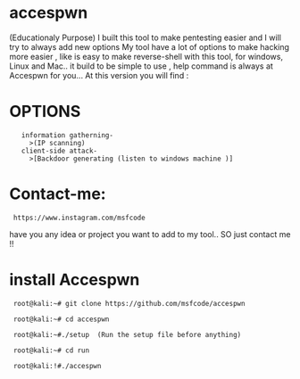 # accespwn
(Educationaly Purpose)
I built this tool to make pentesting easier and I will try to always add new options
My tool have a lot of options to make hacking more easier , like is easy to make reverse-shell with this tool, for windows, Linux and Mac..
it build to be simple to use , help command is always at Accespwn for you...
At this version you will find :
# OPTIONS
       information gatherning-
         >(IP scanning)
       client-side attack- 
         >[Backdoor generating (listen to windows machine )]
           
# Contact-me:
     https://www.instagram.com/msfcode
 have you any idea or project you want to add to my tool.. SO just contact me !!
 # install Accespwn
     root@kali:~# git clone https://github.com/msfcode/accespwn
     
     root@kali:~# cd accespwn 
     
     root@kali:~#./setup  (Run the setup file before anything)
     
     root@kali:~# cd run
     
     root@kali:!#./accespwn
    
